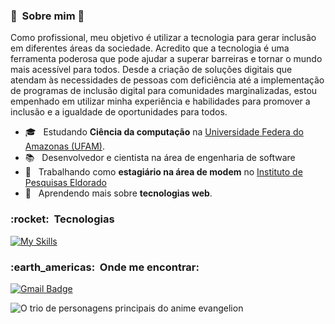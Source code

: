 <h3> 🤩 &nbsp;Sobre mim 🤩</h3>

Como profissional, meu objetivo é utilizar a tecnologia para gerar inclusão em diferentes áreas da sociedade. Acredito que a tecnologia é uma ferramenta poderosa que pode ajudar a superar barreiras e tornar o mundo mais acessível para todos. Desde a criação de soluções digitais que atendam às necessidades de pessoas com deficiência até a implementação de programas de inclusão digital para comunidades marginalizadas, estou empenhado em utilizar minha experiência e habilidades para promover a inclusão e a igualdade de oportunidades para todos.

- 🎓 &nbsp; Estudando **Ciência da computação** na <a href="https://www.ufam.edu.br/">Universidade Federa do Amazonas (UFAM)</a>.
- 📚 &nbsp; Desenvolvedor e cientista na área de engenharia de software
- 💼 &nbsp; Trabalhando como **estagiário na área de modem** no <a href="https://www.eldorado.org.br/">Instituto de Pesquisas Eldorado</a>
- 🌱 &nbsp; Aprendendo mais sobre **tecnologias web**.

<h3> :rocket: &nbsp;Tecnologias </h3>

[![My Skills](https://skillicons.dev/icons?i=c,java,python,kotlin,html,css,javascript,linux,git,bootstrap,ps,ai,figma,xd&theme=light)](https://skillicons.dev)

<h3> :earth_americas: &nbsp;Onde me encontrar: </h3> 

[![Gmail Badge](https://img.shields.io/badge/-solano.oliveira@icomp.ufam.edu.br-006bed?style=flat-square&logo=Gmail&logoColor=white&link=mailto:solano.oliveira@icomp.ufam.edu.br)](mailto:solano.oliveira@icomp.ufam.edu.br)

![O trio de personagens principais do anime evangelion](https://i.kym-cdn.com/photos/images/original/000/646/808/77b.gif)
